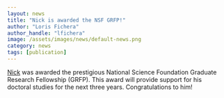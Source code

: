 ```yaml
---
layout: news
title: "Nick is awarded the NSF GRFP!"
author: "Loris Fichera"
author_handle: "lfichera"
image: /assets/images/news/default-news.png
category: news
tags: [publication]
---
```


[Nick] was awarded the prestigious National Science Foundation Graduate Research Fellowship (GRFP). This award will provide support for his doctoral studies for the next three years. Congratulations to him!

[Nick]: /team/nicholas-pacheco
